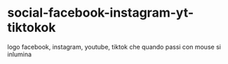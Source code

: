 # social-facebook-instagram-yt-tiktokok
logo facebook, instagram, youtube, tiktok che quando passi con mouse si inlumina 
